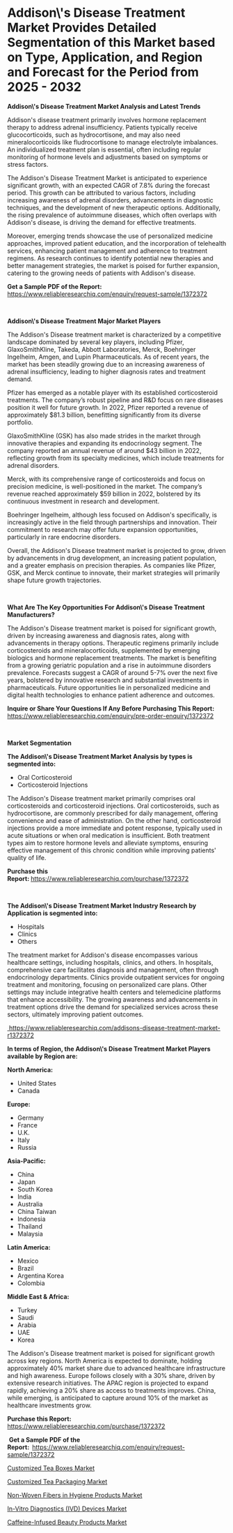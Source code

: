 <p><h1>Addison\'s Disease Treatment Market Provides Detailed Segmentation of this Market based on Type, Application, and Region and Forecast for the Period from 2025 - 2032</h1></p><p><strong>Addison\'s Disease Treatment Market Analysis and Latest Trends</strong></p>
<p><p>Addison's disease treatment primarily involves hormone replacement therapy to address adrenal insufficiency. Patients typically receive glucocorticoids, such as hydrocortisone, and may also need mineralocorticoids like fludrocortisone to manage electrolyte imbalances. An individualized treatment plan is essential, often including regular monitoring of hormone levels and adjustments based on symptoms or stress factors.</p><p>The Addison's Disease Treatment Market is anticipated to experience significant growth, with an expected CAGR of 7.8% during the forecast period. This growth can be attributed to various factors, including increasing awareness of adrenal disorders, advancements in diagnostic techniques, and the development of new therapeutic options. Additionally, the rising prevalence of autoimmune diseases, which often overlaps with Addison's disease, is driving the demand for effective treatments.</p><p>Moreover, emerging trends showcase the use of personalized medicine approaches, improved patient education, and the incorporation of telehealth services, enhancing patient management and adherence to treatment regimens. As research continues to identify potential new therapies and better management strategies, the market is poised for further expansion, catering to the growing needs of patients with Addison's disease.</p></p>
<p><strong>Get a Sample PDF of the Report:&nbsp;</strong> <a href="https://www.reliableresearchiq.com/enquiry/request-sample/1372372?utm_campaign=1140&utm_medium=2&utm_source=Github&utm_content=ia&utm_term=22032025&utm_id=addisons-disease-treatment">https://www.reliableresearchiq.com/enquiry/request-sample/1372372</a></p>
<p>&nbsp;</p>
<p><strong>Addison\'s Disease Treatment Major Market Players</strong></p>
<p><p>The Addison's Disease treatment market is characterized by a competitive landscape dominated by several key players, including Pfizer, GlaxoSmithKline, Takeda, Abbott Laboratories, Merck, Boehringer Ingelheim, Amgen, and Lupin Pharmaceuticals. As of recent years, the market has been steadily growing due to an increasing awareness of adrenal insufficiency, leading to higher diagnosis rates and treatment demand.</p><p>Pfizer has emerged as a notable player with its established corticosteroid treatments. The company’s robust pipeline and R&D focus on rare diseases position it well for future growth. In 2022, Pfizer reported a revenue of approximately $81.3 billion, benefitting significantly from its diverse portfolio.</p><p>GlaxoSmithKline (GSK) has also made strides in the market through innovative therapies and expanding its endocrinology segment. The company reported an annual revenue of around $43 billion in 2022, reflecting growth from its specialty medicines, which include treatments for adrenal disorders.</p><p>Merck, with its comprehensive range of corticosteroids and focus on precision medicine, is well-positioned in the market. The company’s revenue reached approximately $59 billion in 2022, bolstered by its continuous investment in research and development.</p><p>Boehringer Ingelheim, although less focused on Addison's specifically, is increasingly active in the field through partnerships and innovation. Their commitment to research may offer future expansion opportunities, particularly in rare endocrine disorders.</p><p>Overall, the Addison's Disease treatment market is projected to grow, driven by advancements in drug development, an increasing patient population, and a greater emphasis on precision therapies. As companies like Pfizer, GSK, and Merck continue to innovate, their market strategies will primarily shape future growth trajectories.</p></p>
<p>&nbsp;</p>
<p><strong>What Are The Key Opportunities For Addison\'s Disease Treatment Manufacturers?</strong></p>
<p><p>The Addison's Disease treatment market is poised for significant growth, driven by increasing awareness and diagnosis rates, along with advancements in therapy options. Therapeutic regimens primarily include corticosteroids and mineralocorticoids, supplemented by emerging biologics and hormone replacement treatments. The market is benefiting from a growing geriatric population and a rise in autoimmune disorders prevalence. Forecasts suggest a CAGR of around 5-7% over the next five years, bolstered by innovative research and substantial investments in pharmaceuticals. Future opportunities lie in personalized medicine and digital health technologies to enhance patient adherence and outcomes.</p></p>
<p><strong>Inquire or Share Your Questions If Any Before Purchasing This Report:</strong> <a href="https://www.reliableresearchiq.com/enquiry/pre-order-enquiry/1372372?utm_campaign=1140&utm_medium=2&utm_source=Github&utm_content=ia&utm_term=22032025&utm_id=addisons-disease-treatment">https://www.reliableresearchiq.com/enquiry/pre-order-enquiry/1372372</a></p>
<p>&nbsp;</p>
<p><strong>Market Segmentation</strong></p>
<p><strong>The Addison\'s Disease Treatment Market Analysis by types is segmented into:</strong></p>
<p><ul><li>Oral Corticosteroid</li><li>Corticosteroid Injections</li></ul></p>
<p><p>The Addison's Disease treatment market primarily comprises oral corticosteroids and corticosteroid injections. Oral corticosteroids, such as hydrocortisone, are commonly prescribed for daily management, offering convenience and ease of administration. On the other hand, corticosteroid injections provide a more immediate and potent response, typically used in acute situations or when oral medication is insufficient. Both treatment types aim to restore hormone levels and alleviate symptoms, ensuring effective management of this chronic condition while improving patients' quality of life.</p></p>
<p><strong>Purchase this Report:&nbsp;</strong><a href="https://www.reliableresearchiq.com/purchase/1372372?utm_campaign=1140&utm_medium=2&utm_source=Github&utm_content=ia&utm_term=22032025&utm_id=addisons-disease-treatment">https://www.reliableresearchiq.com/purchase/1372372</a></p>
<p>&nbsp;</p>
<p><strong>The Addison\'s Disease Treatment Market Industry Research by Application is segmented into:</strong></p>
<p><ul><li>Hospitals</li><li>Clinics</li><li>Others</li></ul></p>
<p><p>The treatment market for Addison's disease encompasses various healthcare settings, including hospitals, clinics, and others. In hospitals, comprehensive care facilitates diagnosis and management, often through endocrinology departments. Clinics provide outpatient services for ongoing treatment and monitoring, focusing on personalized care plans. Other settings may include integrative health centers and telemedicine platforms that enhance accessibility. The growing awareness and advancements in treatment options drive the demand for specialized services across these sectors, ultimately improving patient outcomes.</p></p>
<p><a href="https://www.reliableresearchiq.com/addisons-disease-treatment-market-r1372372?utm_campaign=1140&utm_medium=2&utm_source=Github&utm_content=ia&utm_term=22032025&utm_id=addisons-disease-treatment">&nbsp;https://www.reliableresearchiq.com/addisons-disease-treatment-market-r1372372</a></p>
<p><strong>In terms of Region, the Addison\'s Disease Treatment Market Players available by Region are:</strong></p>
<p>
    <p> <strong> North America: </strong>
        <ul>
            <li>United States</li>
            <li>Canada</li>
        </ul>
        </p> 
    <p> <strong> Europe: </strong>
        <ul>
            <li>Germany</li>
            <li>France</li>
            <li>U.K.</li>
            <li>Italy</li>
            <li>Russia</li>
        </ul>
        </p> 
    <p> <strong> Asia-Pacific: </strong>
        <ul>
            <li>China</li>
            <li>Japan</li>
            <li>South Korea</li>
            <li>India</li>
            <li>Australia</li>
            <li>China Taiwan</li>
            <li>Indonesia</li>
            <li>Thailand</li>
            <li>Malaysia</li>
        </ul>
        </p> 
    <p> <strong> Latin America: </strong>
        <ul>
            <li>Mexico</li>
            <li>Brazil</li>
            <li>Argentina Korea</li>
            <li>Colombia</li>
        </ul>
        </p> 
    <p> <strong> Middle East & Africa: </strong>
        <ul>
            <li>Turkey</li>
            <li>Saudi</li>
            <li>Arabia</li>
            <li>UAE</li>
            <li>Korea</li>
        </ul>
    </p>
    </p>
<p><p>The Addison's Disease treatment market is poised for significant growth across key regions. North America is expected to dominate, holding approximately 40% market share due to advanced healthcare infrastructure and high awareness. Europe follows closely with a 30% share, driven by extensive research initiatives. The APAC region is projected to expand rapidly, achieving a 20% share as access to treatments improves. China, while emerging, is anticipated to capture around 10% of the market as healthcare investments grow.</p></p>
<p><strong>Purchase this Report: </strong><a href="https://www.reliableresearchiq.com/purchase/1372372?utm_campaign=1140&utm_medium=2&utm_source=Github&utm_content=ia&utm_term=22032025&utm_id=addisons-disease-treatment">https://www.reliableresearchiq.com/purchase/1372372</a></p>
<p>&nbsp;<strong>Get a Sample PDF of the Report:&nbsp;&nbsp;</strong><a href="https://www.reliableresearchiq.com/enquiry/request-sample/1372372?utm_campaign=1140&utm_medium=2&utm_source=Github&utm_content=ia&utm_term=22032025&utm_id=addisons-disease-treatment">https://www.reliableresearchiq.com/enquiry/request-sample/1372372</a></p>
<p><strong></strong></p>
<p><p><a href="https://github.com/spehnluenaru/Market-Research-Report-List-1/blob/main/customized-tea-boxes-market.md?utm_campaign=1140&utm_medium=2&utm_source=Github&utm_content=ia&utm_term=22032025&utm_id=addisons-disease-treatment">Customized Tea Boxes Market</a></p><p><a href="https://github.com/kluviabolofo/Market-Research-Report-List-1/blob/main/customized-tea-packaging-market.md?utm_campaign=1140&utm_medium=2&utm_source=Github&utm_content=ia&utm_term=22032025&utm_id=addisons-disease-treatment">Customized Tea Packaging Market</a></p><p><a href="https://github.com/thapabylers2/Market-Research-Report-List-1/blob/main/non-woven-fibers-in-hygiene-products-market.md?utm_campaign=1140&utm_medium=2&utm_source=Github&utm_content=ia&utm_term=22032025&utm_id=addisons-disease-treatment">Non-Woven Fibers in Hygiene Products Market</a></p><p><a href="https://github.com/ryantindyaiz/Market-Research-Report-List-1/blob/main/in-vitro-diagnostics-ivd-devices-market.md?utm_campaign=1140&utm_medium=2&utm_source=Github&utm_content=ia&utm_term=22032025&utm_id=addisons-disease-treatment">In-Vitro Diagnostics (IVD) Devices Market</a></p><p><a href="https://github.com/alefermeivys/Market-Research-Report-List-1/blob/main/caffeine-infused-beauty-products-market.md?utm_campaign=1140&utm_medium=2&utm_source=Github&utm_content=ia&utm_term=22032025&utm_id=addisons-disease-treatment">Caffeine-Infused Beauty Products Market</a></p></p>